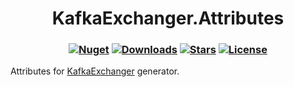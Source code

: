 <h1 align="center">
  <a>KafkaExchanger.Attributes</a>
</h1>

<h3 align="center">

  [![Nuget](https://img.shields.io/nuget/v/KafkaExchanger?logo=KafkaExchanger.Attributes)](https://www.nuget.org/packages/KafkaExchanger.Attributes/)
  [![Downloads](https://img.shields.io/nuget/dt/KafkaExchanger.Attributes.svg)](https://www.nuget.org/packages/KafkaExchanger.Attributes/)
  [![Stars](https://img.shields.io/github/stars/SoftStoneDevelop/KafkaExchanger.Attributes?color=brightgreen)](https://github.com/SoftStoneDevelop/KafkaExchanger.Attributes/stargazers)
  [![License](https://img.shields.io/badge/license-MIT-blue.svg)](LICENSE)

</h3>

Attributes for [KafkaExchanger](https://github.com/SoftStoneDevelop/KafkaExchanger) generator.
